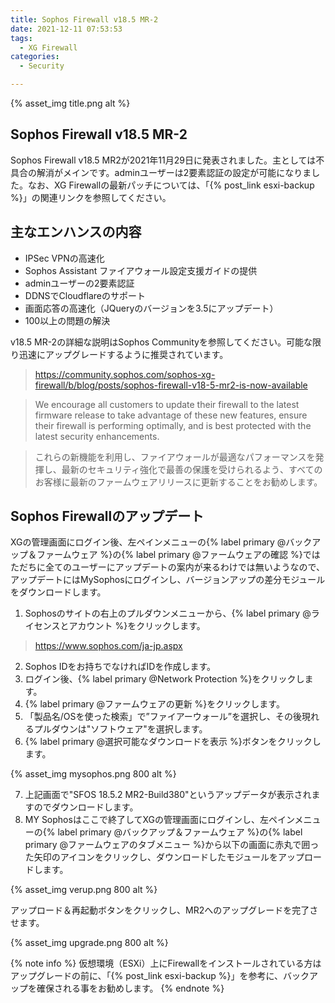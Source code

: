 ```yaml
---
title: Sophos Firewall v18.5 MR-2
date: 2021-12-11 07:53:53
tags:
  - XG Firewall
categories:
  - Security

---
```

{% asset_img title.png alt %}

## Sophos Firewall v18.5 MR-2

Sophos Firewall v18.5 MR2が2021年11月29日に発表されました。主としては不具合の解消がメインです。adminユーザーは2要素認証の設定が可能になりました。なお、XG Firewallの最新パッチについては、「{% post_link esxi-backup %}」の関連リンクを参照してください。
<!-- more -->

## 主なエンハンスの内容

- IPSec VPNの高速化
- Sophos Assistant ファイアウォール設定支援ガイドの提供
-  adminユーザーの2要素認証
-  DDNSでCloudflareのサポート
-  画面応答の高速化（JQueryのバージョンを3.5にアップデート）
-  100以上の問題の解決

v18.5 MR-2の詳細な説明はSophos Communityを参照してください。可能な限り迅速にアップグレードするように推奨されています。
> <https://community.sophos.com/sophos-xg-firewall/b/blog/posts/sophos-firewall-v18-5-mr2-is-now-available>

>We encourage all customers to update their firewall to the latest firmware release to take advantage of these new features, ensure their firewall is performing optimally, and is best protected with the latest security enhancements.

>これらの新機能を利用し、ファイアウォールが最適なパフォーマンスを発揮し、最新のセキュリティ強化で最善の保護を受けられるよう、すべてのお客様に最新のファームウェアリリースに更新することをお勧めします。

## Sophos Firewallのアップデート

XGの管理画面にログイン後、左ペインメニューの{% label primary @バックアップ＆ファームウェア %}の{% label primary @ファームウェアの確認 %}ではただちに全てのユーザーにアップデートの案内が来るわけでは無いようなので、アップデートにはMySophosにログインし、バージョンアップの差分モジュールをダウンロードします。

1. Sophosのサイトの右上のプルダウンメニューから、{% label primary @ライセンスとアカウント %}をクリックします。
 > https://www.sophos.com/ja-jp.aspx
2. Sophos IDをお持ちでなければIDを作成します。
3. ログイン後、{% label primary @Network Protection %}をクリックします。
4. {% label primary @ファームウェアの更新 %}をクリックします。
5. 「製品名/OSを使った検索」で”ファイアーウォール”を選択し、その後現れるプルダウンは"ソフトウェア"を選択します。
6. {% label primary @選択可能なダウンロードを表示 %}ボタンをクリックします。

{% asset_img mysophos.png 800 alt %}

7. 上記画面で"SFOS 18.5.2 MR2-Build380"というアップデータが表示されますのでダウンロードします。
8. MY Sophosはここで終了してXGの管理画面にログインし、左ペインメニューの{% label primary @バックアップ＆ファームウェア %}の{% label primary @ファームウェアのタブメニュー %}から以下の画面に赤丸で囲った矢印のアイコンをクリックし、ダウンロードしたモジュールをアップロードします。

{% asset_img verup.png 800 alt %}

アップロード＆再起動ボタンをクリックし、MR2へのアップグレードを完了させます。

{% asset_img upgrade.png 800 alt %}

{% note info %}
仮想環境（ESXi）上にFirewallをインストールされている方はアップグレードの前に、「{% post_link esxi-backup %}」を参考に、バックアップを確保される事をお勧めします。
{% endnote %}